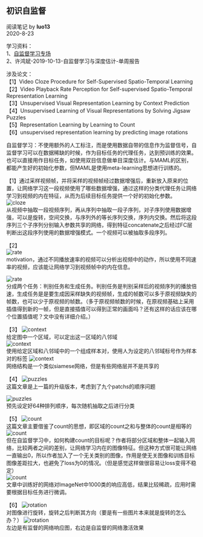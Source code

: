 ## 初识自监督
阅读笔记 by **luo13**  
2020-8-23  

学习资料：  
1、[自监督学习专场](https://www.bilibili.com/video/BV1o541167A8?from=search&seid=17829134613897628329)  
2、许鸿斌-2019-10-13-自监督学习与深度估计-单周报告  

涉及论文：  
【1】Video Cloze Procedure for Self-Supervised Spatio-Temporal Learning  
【2】Video Playback Rate Perception for Self-supervised Spatio-Temporal Representation Learning  
【3】Unsupervised Visual Representation Learning by Context Prediction  
【4】Unsupervised Learning of Visual Representations by Solving Jigsaw Puzzles  
【5】Representation Learning by Learning to Count  
【6】unsupervised representation learning by predicting image rotations 

自监督学习：不使用额外的人工标注，而是使用数据自带的信息作为监督信号，自监督学习可以在数据稀缺的时候，作为目标任务的代理任务，达到预训练的效果。也可以直接用作目标任务，如使用双目信息做单目深度估计。与MAML的区别，都能产生好的初始化参数，但MAML是使用meta-learning思想进行训练的。  

【1】通过采样视频帧，并将采样的视频帧经过数据增强后，重新放入原来的位置，让网络学习这一段视频使用了哪些数据增强，通过这样的分类代理任务让网络学习到视频的内在特征，从而为后续目标任务提供一个好的初始化参数。  
![cloze](../../img/初识自监督学习/cloze_网络结构.PNG)   
从视频中抽取一段视频序列，再从序列中抽取一段子序列，对子序列使用数据增强，可以是旋转，空间交换，与序列外的等长序列交换，序列内交换。然后将这段序列三个子序列分别输入参数共享的网络，得到特征concatenate之后经过FC层判断出这段序列使用的数据增强模式。一个视频可以被抽取多段序列。  

【2】  
![rate](../../img/初识自监督学习/rate_示意图.PNG)   
motivation，通过不同播放速率的视频可以分析出视频中的动作，所以使用不同速率的视频，应该能让网络学习到视频帧中的内在信息。

![rate](../../img/初识自监督学习/rate_网络结构.PNG)   
分成两个任务：判别任务和生成任务。判别任务是判别采样后的视频序列的播放倍速，生成任务是是要生成因采样缺失的视频帧，生成的帧数可以多于原视频缺失的帧数，也可以少于原视频的帧数。（多于原视频帧数的时候，在原视频基础上采用插值得到新的一帧，但是直接插值可以得到正常的画面吗？还有这样的话应该在哪个位置插值呢？文中没有详细介绍。）  

【3】
![context](../../img/初识自监督学习/context_示意图1.PNG)   
给定图中一个区域，可以定出这一区域的八邻域  
![context](../../img/初识自监督学习/context_示意图2.PNG)   
使用给定区域和八邻域中的一个组成样本对，使用人为设定的八邻域标号作为样本对的标签
![context](../../img/初识自监督学习/context_网络结构.PNG)   
网络结构是一个类似siamese网络，但是有些网络层并不是共享的  

【4】
![puzzles](../../img/初识自监督学习/puzzles_示意图.PNG)   
这篇文章是上一篇的升级版本，考虑到了九个patchs的顺序问题

![puzzles](../../img/初识自监督学习/puzzles_网络结构.PNG)   
预先设定好64种排列顺序，每次随机抽取之后进行分类  

【5】
![count](../../img/初识自监督学习/count_示意图.PNG)   
这篇文章主要借鉴了count的思想，即区域的count之和与整体的count是相等的
![count](../../img/初识自监督学习/count_网络结构.PNG)   
但在自监督学习中，如何构建count的目标呢？作者将部分区域和整体一起输入网络，比较两者之间的差别，让网络学习内在的图像特征。但这种方式很可能让网络一直输出0，所以作者加入了一个无关类别的图像，作用是使无关图像和训练目标图像差距拉大，也避免了loss为0的情况。（但是感觉这样做很容易让loss变得不稳定）  
![count](../../img/初识自监督学习/count_激活.PNG)   
文章中训练好的网络对ImageNet中1000类的响应高低，结果比较稀疏，应用时需要根据目标任务进行微调。  

【6】
![rotation](../../img/初识自监督学习/rotation_网络结构.PNG)  
对图像进行旋转，旋转之后判断其方向（要是有一些图片本来就是旋转的怎么办？） 
![rotation](../../img/初识自监督学习/rotation_效果图.PNG)   
左边是有监督的网络响应图，右边是自监督的网络激活效果  
